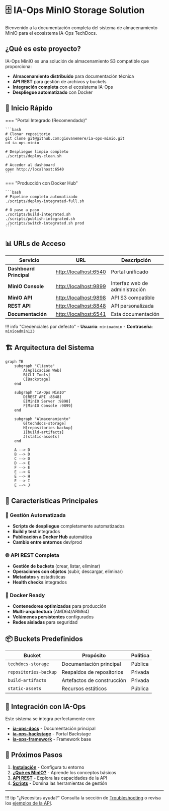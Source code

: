 # 🗄️ IA-Ops MinIO Storage Solution

Bienvenido a la documentación completa del sistema de almacenamiento MinIO para el ecosistema IA-Ops TechDocs.

## ¿Qué es este proyecto?

IA-Ops MinIO es una solución de almacenamiento S3 compatible que proporciona:

- **Almacenamiento distribuido** para documentación técnica
- **API REST** para gestión de archivos y buckets
- **Integración completa** con el ecosistema IA-Ops
- **Despliegue automatizado** con Docker

## 🚀 Inicio Rápido

=== "Portal Integrado (Recomendado)"

    ```bash
    # Clonar repositorio
    git clone git@github.com:giovanemere/ia-ops-minio.git
    cd ia-ops-minio
    
    # Despliegue limpio completo
    ./scripts/deploy-clean.sh
    
    # Acceder al dashboard
    open http://localhost:6540
    ```

=== "Producción con Docker Hub"

    ```bash
    # Pipeline completo automatizado
    ./scripts/deploy-integrated-full.sh
    
    # O paso a paso
    ./scripts/build-integrated.sh
    ./scripts/publish-integrated.sh
    ./scripts/switch-integrated.sh prod
    ```

## 📊 URLs de Acceso

| Servicio | URL | Descripción |
|----------|-----|-------------|
| **Dashboard Principal** | [http://localhost:6540](http://localhost:6540) | Portal unificado |
| **MinIO Console** | [http://localhost:9899](http://localhost:9899) | Interfaz web de administración |
| **MinIO API** | [http://localhost:9898](http://localhost:9898) | API S3 compatible |
| **REST API** | [http://localhost:8848](http://localhost:8848) | API personalizada |
| **Documentación** | [http://localhost:6541](http://localhost:6541) | Esta documentación |

!!! info "Credenciales por defecto"
    - **Usuario**: `minioadmin`
    - **Contraseña**: `minioadmin123`

## 🏗️ Arquitectura del Sistema

```mermaid
graph TB
    subgraph "Cliente"
        A[Aplicación Web]
        B[CLI Tools]
        C[Backstage]
    end
    
    subgraph "IA-Ops MinIO"
        D[REST API :8848]
        E[MinIO Server :9898]
        F[MinIO Console :9899]
    end
    
    subgraph "Almacenamiento"
        G[techdocs-storage]
        H[repositories-backup]
        I[build-artifacts]
        J[static-assets]
    end
    
    A --> D
    B --> D
    C --> D
    D --> E
    F --> E
    E --> G
    E --> H
    E --> I
    E --> J
```

## 🎯 Características Principales

### 🔧 Gestión Automatizada

- **Scripts de despliegue** completamente automatizados
- **Build y test** integrados
- **Publicación a Docker Hub** automática
- **Cambio entre entornos** dev/prod

### 🌐 API REST Completa

- **Gestión de buckets** (crear, listar, eliminar)
- **Operaciones con objetos** (subir, descargar, eliminar)
- **Metadatos** y estadísticas
- **Health checks** integrados

### 🐳 Docker Ready

- **Contenedores optimizados** para producción
- **Multi-arquitectura** (AMD64/ARM64)
- **Volúmenes persistentes** configurados
- **Redes aisladas** para seguridad

## 📦 Buckets Predefinidos

| Bucket | Propósito | Política |
|--------|-----------|----------|
| `techdocs-storage` | Documentación principal | Pública |
| `repositories-backup` | Respaldos de repositorios | Privada |
| `build-artifacts` | Artefactos de construcción | Privada |
| `static-assets` | Recursos estáticos | Pública |

## 🔗 Integración con IA-Ops

Este sistema se integra perfectamente con:

- **[ia-ops-docs](https://github.com/giovanemere/ia-ops-docs)** - Documentación principal
- **[ia-ops-backstage](https://github.com/giovanemere/ia-ops-backstage)** - Portal Backstage
- **[ia-ops-framework](https://github.com/giovanemere/ia-ops-framework)** - Framework base

## 🚀 Próximos Pasos

1. **[Instalación](getting-started/installation.md)** - Configura tu entorno
2. **[¿Qué es MinIO?](minio/what-is-minio.md)** - Aprende los conceptos básicos
3. **[API REST](api/introduction.md)** - Explora las capacidades de la API
4. **[Scripts](scripts/commands.md)** - Domina las herramientas de gestión

---

!!! tip "¿Necesitas ayuda?"
    Consulta la sección de [Troubleshooting](reference/troubleshooting.md) o revisa los [ejemplos de la API](api/examples.md).
